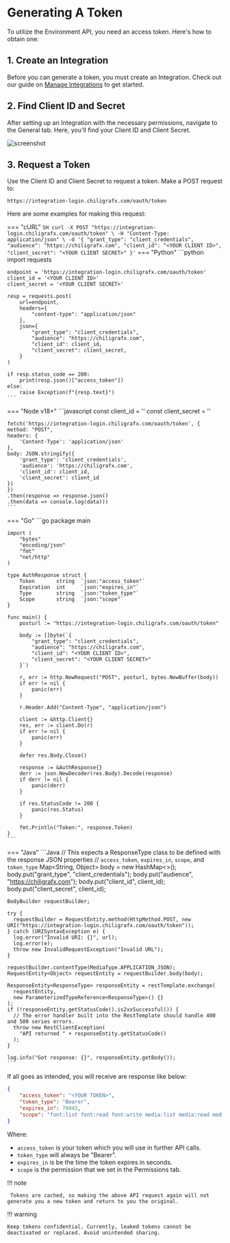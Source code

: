# Generating A Token

To utilize the Environment API, you need an access token. Here's how to obtain one:

## 1. Create an Integration

Before you can generate a token, you must create an Integration. Check out our guide on [Manage Integrations](/GraFx-Developers/environment-api/02-managing-integrations/) to get started. 

## 2. Find Client ID and Secret

After setting up an Integration with the necessary permissions, navigate to the General tab. Here, you'll find your Client ID and Client Secret.

![screenshot](integration5.png)	

## 3. Request a Token
Use the Client ID and Client Secret to request a token. Make a POST request to:

```
https://integration-login.chiligrafx.com/oauth/token
```

Here are some examples for making this request:

=== "cURL"
    ``` SH
    curl -X POST "https://integration-login.chiligrafx.com/oauth/token" \
     -H "Content-Type: application/json" \
     -d '{
         "grant_type": "client_credentials",
         "audience": "https://chiligrafx.com",
         "client_id": "<YOUR CLIENT ID>",
         "client_secret": "<YOUR CLIENT SECRET>"
     }'
    ```
=== "Python"
    ```python
    import requests

    endpoint = 'https://integration-login.chiligrafx.com/oauth/token'
    client_id = '<YOUR CLIENT ID>'
    client_secret = '<YOUR CLIENT SECRET>'

    resp = requests.post(
        url=endpoint,
        headers={
            "content-type": "application/json"
        },
        json={
            "grant_type": "client_credentials",
            "audience": "https://chiligrafx.com",
            "client_id": client_id,
            "client_secret": client_secret,
        }
    )

    if resp.status_code == 200:
        print(resp.json()["access_token"])
    else:
        raise Exception(f"{resp.text}")
    ```
=== "Node v18+"
    ```javascript
    const client_id = '<YOUR CLIENT ID>'
    const client_secret = '<YOUR CLIENT SECRET>'

    fetch('https://integration-login.chiligrafx.com/oauth/token', {
    method: "POST",
    headers: {
        'Content-Type': 'application/json'
    },
    body: JSON.stringify({
        'grant_type': 'client_credentials',
        'audience': 'https://chiligrafx.com',
        'client_id': client_id,
        'client_secret': client_id
    })
    })
    .then(response => response.json()
    .then(data => console.log(data)))
    ```
=== "Go"
    ```go
    package main

    import (
        "bytes"
        "encoding/json"
        "fmt"
        "net/http"
    )

    type AuthResponse struct {
        Token		string  `json:"access_token"`
        Expiration	int 	`json:"expires_in"`
        Type	    string  `json:"token_type"`
        Scope		string  `json:"scope"`
    }

    func main() {
        posturl := "https://integration-login.chiligrafx.com/oauth/token"

        body := []byte(`{
            "grant_type": "client_credentials",
            "audience": "https://chiligrafx.com",
            "client_id": "<YOUR CLIENT ID>",
            "client_secret": "<YOUR CLIENT SECRET>"
        }`)

        r, err := http.NewRequest("POST", posturl, bytes.NewBuffer(body))
        if err != nil {
            panic(err)
        }

        r.Header.Add("Content-Type", "application/json")

        client := &http.Client{}
        res, err := client.Do(r)
        if err != nil {
            panic(err)
        }

        defer res.Body.Close()

        response := &AuthResponse{}
        derr := json.NewDecoder(res.Body).Decode(response)
        if derr != nil {
            panic(derr)
        }

        if res.StatusCode != 200 {
            panic(res.Status)
        }

        fmt.Println("Token:", response.Token)
    }
    ```
=== "Java"
    ```Java
    // This expects a ResponseType class to be defined with the response JSON properties
    // `access_token`, `expires_in`, `scope`, and `token_type`
    Map<String, Object> body = new HashMap<>();
    body.put("grant_type", "client_credentials");
    body.put("audience", "https://chiligrafx.com");
    body.put("client_id", client_id);
    body.put("client_secret", client_id);

    BodyBuilder requestBuilder;

    try {
      requestBuilder = RequestEntity.method(HttpMethod.POST, new URI("https://integration-login.chiligrafx.com/oauth/token"));
    } catch (URISyntaxException e) {
      log.error("Invalid URI: {}", url);
      log.error(e);
      throw new InvalidRequestException("Invalid URL");
    }

    requestBuilder.contentType(MediaType.APPLICATION_JSON);
    RequestEntity<Object> requestEntity = requestBuilder.body(body);

    ResponseEntity<ResponseType> responseEntity = restTemplate.exchange(
      requestEntity,
      new ParameterizedTypeReference<ResponseType>() {}
    );
    if (!responseEntity.getStatusCode().is2xxSuccessful()) {
      // The error handler built into the RestTemplate should handle 400 and 500 series errors.
      throw new RestClientException(
        "API returned " + responseEntity.getStatusCode()
      );
    }

    log.info("Got response: {}", responseEntity.getBody());
    ```

If all goes as intended, you will receive are response like below:

```json
{
    "access_token": "<YOUR TOKEN>",
    "token_type": "Bearer",
    "expires_in": 79045,
    "scope": "font:list font:read font:write media:list media:read media:write myproject:list myproject:read myproject:write output:animated output:static template_collection:list template_collection:read template_collection:write template:list template:read template:write"
}
```

Where:
- `access_token` is your token which you will use in further API calls.
- `token_type` will always be "Bearer".
- `expires_in` is be the time the token expires in seconds.
- `scope` is the permission that we set in the Permissions tab.

!!! note 

     Tokens are cached, so making the above API request again will not generate you a new token and return to you the original.

!!! warning

    Keep tokens confidential. Currently, leaked tokens cannot be deactivated or replaced. Avoid unintended sharing.
